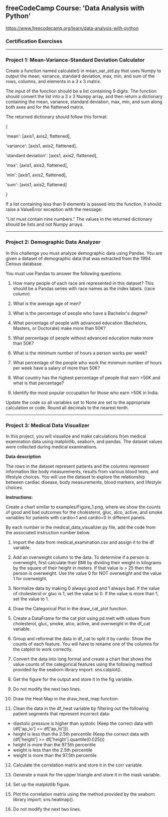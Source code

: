 ## freeCodeCamp Course: 'Data Analysis with Python'
https://www.freecodecamp.org/learn/data-analysis-with-python

### Certification Exercises

---

### **Project 1: Mean-Variance-Standard Deviation Calculator**

Create a function named calculate() in mean_var_std.py that uses Numpy to output the mean, variance, standard deviation, max, min,
and sum of the rows, columns, and elements in a 3 x 3 matrix.

The input of the function should be a list containing 9 digits. The function should convert the list into a 3 x 3 Numpy array, 
and then return a dictionary containing the mean, variance, standard deviation, max, min, and sum along both axes and for the flattened matrix.

The returned dictionary should follow this format:

{

  'mean': [axis1, axis2, flattened],
  
  'variance': [axis1, axis2, flattened],
  
  'standard deviation': [axis1, axis2, flattened],
  
  'max': [axis1, axis2, flattened],
  
  'min': [axis1, axis2, flattened],
  
  'sum': [axis1, axis2, flattened]
  
}


If a list containing less than 9 elements is passed into the function, it should raise a ValueError exception with the message: 

"List must contain nine numbers." The values in the returned dictionary should be lists and not Numpy arrays.

---


### **Project 2: Demographic Data Analyzer**

In this challenge you must analyze demographic data using Pandas. You are given a dataset of demographic data that was extracted from the 1994 Census database.

You must use Pandas to answer the following questions:

1. How many people of each race are represented in this dataset? This should be a Pandas series with race names as the index labels. (race column)

2. What is the average age of men?

3. What is the percentage of people who have a Bachelor's degree?

4. What percentage of people with advanced education (Bachelors, Masters, or Doctorate) make more than 50K?

5. What percentage of people without advanced education make more than 50K?

6. What is the minimum number of hours a person works per week?

7. What percentage of the people who work the minimum number of hours per week have a salary of more than 50K?

8. What country has the highest percentage of people that earn >50K and what is that percentage?

9. Identify the most popular occupation for those who earn >50K in India.

Update the code so all variables set to None are set to the appropriate calculation or code.
Round all decimals to the nearest tenth.

---
### **Project 3: Medical Data Visualizer**

In this project, you will visualize and make calculations from medical examination data using matplotlib, seaborn, and pandas.
The dataset values were collected during medical examinations.

**Data description**

The rows in the dataset represent patients and the columns represent information like body measurements,
results from various blood tests, and lifestyle choices.
You will use the dataset to explore the relationship between cardiac disease, body measurements, blood markers, and lifestyle choices.

**Instructions:**

Create a chart similar to examples/Figure_1.png, where we show the counts of good and bad outcomes for the cholesterol, gluc, alco, active,
and smoke variables for patients with cardio=1 and cardio=0 in different panels.

By each number in the medical_data_visualizer.py file, add the code from the associated instruction number below.


1. Import the data from medical_examination.csv and assign it to the df variable.

2. Add an overweight column to the data. To determine if a person is overweight, first calculate their BMI by dividing their weight
in kilograms by the square of their height in meters. If that value is > 25 then the person is overweight. Use the value 0 for
NOT overweight and the value 1 for overweight.

3. Normalize data by making 0 always good and 1 always bad. If the value of cholesterol or gluc is 1, set the value to 0.
If the value is more than 1, set the value to 1.

4. Draw the Categorical Plot in the draw_cat_plot function.

5. Create a DataFrame for the cat plot using pd.melt with values from cholesterol, gluc, smoke, alco, active, and overweight in the df_cat variable.

6. Group and reformat the data in df_cat to split it by cardio. Show the counts of each feature. You will have to rename one of the columns for the catplot to work correctly.

7. Convert the data into long format and create a chart that shows the value counts of the categorical features using the following
method provided by the seaborn library import: sns.catplot().

8. Get the figure for the output and store it in the fig variable.

9. Do not modify the next two lines.

10. Draw the Heat Map in the draw_heat_map function.

11. Clean the data in the df_heat variable by filtering out the following patient segments that represent incorrect data:

- diastolic pressure is higher than systolic (Keep the correct data with (df['ap_lo'] <= df['ap_hi']))
- height is less than the 2.5th percentile (Keep the correct data with (df['height'] >= df['height'].quantile(0.025)))
- height is more than the 97.5th percentile
- weight is less than the 2.5th percentile
- weight is more than the 97.5th percentile

12. Calculate the correlation matrix and store it in the corr variable.

13. Generate a mask for the upper triangle and store it in the mask variable.

14. Set up the matplotlib figure.

15. Plot the correlation matrix using the method provided by the seaborn library import: sns.heatmap().

16. Do not modify the next two lines.
